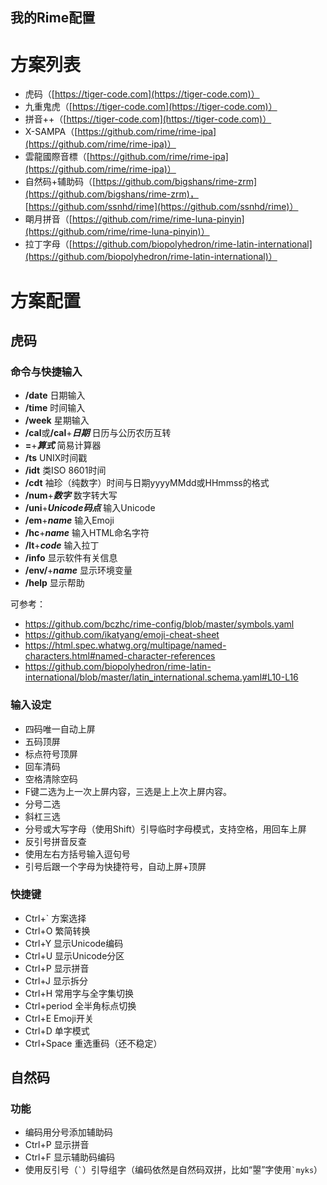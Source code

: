 我的Rime配置
---

# 方案列表

- 虎码（[https://tiger-code.com](https://tiger-code.com)）
- 九重鬼虎（[https://tiger-code.com](https://tiger-code.com)）
- 拼音++（[https://tiger-code.com](https://tiger-code.com)）
- X-SAMPA（[https://github.com/rime/rime-ipa](https://github.com/rime/rime-ipa)）
- 雲龍國際音標（[https://github.com/rime/rime-ipa](https://github.com/rime/rime-ipa)）
- 自然码+辅助码（[https://github.com/bigshans/rime-zrm](https://github.com/bigshans/rime-zrm)，[https://github.com/ssnhd/rime](https://github.com/ssnhd/rime)）
- 朙月拼音（[https://github.com/rime/rime-luna-pinyin](https://github.com/rime/rime-luna-pinyin)）
- 拉丁字母（[https://github.com/biopolyhedron/rime-latin-international](https://github.com/biopolyhedron/rime-latin-international)）

# 方案配置

## 虎码

### 命令与快捷输入

- **/date** 日期输入
- **/time** 时间输入
- **/week** 星期输入
- **/cal**或<b>/cal</b>+***日期*** 日历与公历农历互转
- **=**+***算式***  简易计算器
- **/ts** UNIX时间戳
- **/idt** 类ISO 8601时间
- **/cdt** 袖珍（纯数字）时间与日期yyyyMMdd或HHmmss的格式
- **/num**+***数字*** 数字转大写
- **/uni**+***Unicode码点*** 输入Unicode
- **/em**+***name*** 输入Emoji
- **/hc**+***name*** 输入HTML命名字符
- **/lt**+***code*** 输入拉丁
- **/info** 显示软件有关信息
- **/env/**+***name*** 显示环境变量
- **/help** 显示帮助

可参考：

- https://github.com/bczhc/rime-config/blob/master/symbols.yaml
- https://github.com/ikatyang/emoji-cheat-sheet
- https://html.spec.whatwg.org/multipage/named-characters.html#named-character-references
- https://github.com/biopolyhedron/rime-latin-international/blob/master/latin_international.schema.yaml#L10-L16

### 输入设定

- 四码唯一自动上屏
- 五码顶屏
- 标点符号顶屏
- 回车清码
- 空格清除空码
- F键二选为上一次上屏内容，三选是上上次上屏内容。
- 分号二选
- 斜杠三选
- 分号或大写字母（使用Shift）引导临时字母模式，支持空格，用回车上屏
- 反引号拼音反查
- 使用左右方括号输入逗句号
- 引号后跟一个字母为快捷符号，自动上屏+顶屏

### 快捷键

- Ctrl+\` 方案选择
- Ctrl+O 繁简转换
- Ctrl+Y 显示Unicode编码
- Ctrl+U 显示Unicode分区
- Ctrl+P 显示拼音
- Ctrl+J 显示拆分
- Ctrl+H 常用字与全字集切换
- Ctrl+period 全半角标点切换
- Ctrl+E Emoji开关
- Ctrl+D 单字模式
- Ctrl+Space 重选重码（还不稳定）

## 自然码

### 功能

- 编码用分号添加辅助码
- Ctrl+P 显示拼音
- Ctrl+F 显示辅助码编码
- 使用反引号（`` ` ``）引导组字（编码依然是自然码双拼，比如“曌”字使用`` `myks ``）

